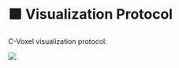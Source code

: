 # 🟧 Visualization Protocol

C-Voxel visualization protocol:&#x20;

![](../.gitbook/assets/cvoxel\_logic.png)
